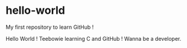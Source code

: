 # hello-world
My first repository to learn GitHub !

Hello World !
Teebowie learning C and GitHub ! 
Wanna be a developer.
